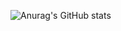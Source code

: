 ![Anurag's GitHub stats](https://github-readme-stats.vercel.app/api?username=anggawidiarta&hide=stars,prs,issues,contribs&theme=vision-friendly-dark)
</br>


